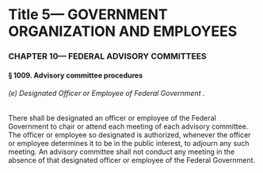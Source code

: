 
# Title 5— GOVERNMENT ORGANIZATION AND EMPLOYEES
### CHAPTER 10— FEDERAL ADVISORY COMMITTEES
#### § 1009. Advisory committee procedures
###### (e) Designated Officer or Employee of Federal Government .

There shall be designated an officer or employee of the Federal Government to chair or attend each meeting of each advisory committee. The officer or employee so designated is authorized, whenever the officer or employee determines it to be in the public interest, to adjourn any such meeting. An advisory committee shall not conduct any meeting in the absence of that designated officer or employee of the Federal Government.
